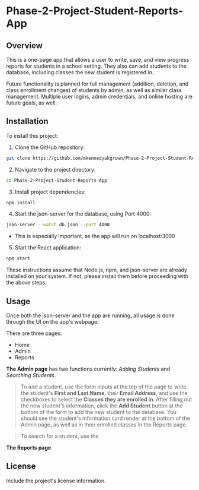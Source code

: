# Phase-2-Project-Student-Reports-App

## Overview
This is a one-page app that allows a user to write, save, and view progress reports for students in a school setting. They also can add students to the database, including classes the new student is registered in.

Future functionality is planned for full management (addition, deletion, and class enrollment changes) of students by admin, as well as similar class management. Multiple user logins, admin credentials, and online hosting are future goals, as well.


## Installation
To install this project:

1. Clone the GitHub repository:
```bash
git clone https://github.com/mkennedyakgrown/Phase-2-Project-Student-Reports-App
```

2. Navigate to the project directory:
```bash
cd Phase-2-Project-Student-Reports-App
```

3. Install project dependencies:
```bash
npm install
```

4. Start the json-server for the database, using Port 4000:
```bash
json-server --watch db.json --port 4000
```
- This is especially important, as the app will run on localhost:3000

5. Start the React application:
```bash
npm start
```

These instructions assume that Node.js, npm, and json-server are already installed on your system. If not, please install them before proceeding with the above steps.

## Usage
Once both the json-server and the app are running, all usage is done through the UI on the app's webpage.

There are three pages:
- Home
- Admin
- Reports

__The Admin page__  has two functions currently: _Adding Students_ and _Searching Students_.

>To add a student, use the form inputs at the top of the page to write the student's __First and Last Name__, their __Email Address__, and use the checkboxes to select the __Classes they are enrolled in__.
After filling out the new student's information, click the __Add Student__ button at the bottom of the form to add the new student to the database. You should see the student's information card render at the bottom of the Admin page, as well as in their enrolled classes in the Reports page.

>To search for a student, use the 

__The Reports page__ 

## License
Include the project's license information.
